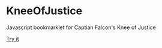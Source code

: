 KneeOfJustice
=============

Javascript bookmarklet for Captian Falcon's Knee of Justice

[Try it](javascript:var%20KNEE_VERSION='0.1';var%20s=document.createElement('script');s.type='text/javascript';document.body.appendChild(s);s.src='https%3A%2F%2Fraw.github.com%2Fglenwatson%2FKneeOfJustice%2Fmaster%2Fkoj.js';void(0);)